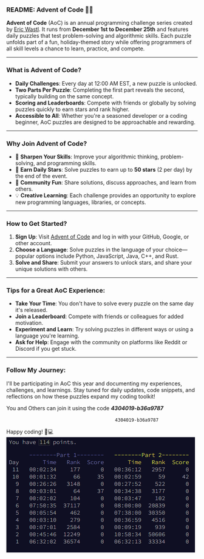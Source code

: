 ### README: Advent of Code 🎄✨

**Advent of Code** (AoC) is an annual programming challenge series created by [Eric Wastl](https://adventofcode.com). It runs from **December 1st to December 25th** and features daily puzzles that test problem-solving and algorithmic skills. Each puzzle unfolds part of a fun, holiday-themed story while offering programmers of all skill levels a chance to learn, practice, and compete.

---

### **What is Advent of Code?**

- **Daily Challenges**: Every day at 12:00 AM EST, a new puzzle is unlocked.
- **Two Parts Per Puzzle**: Completing the first part reveals the second, typically building on the same concept.
- **Scoring and Leaderboards**: Compete with friends or globally by solving puzzles quickly to earn stars and rank higher.
- **Accessible to All**: Whether you're a seasoned developer or a coding beginner, AoC puzzles are designed to be approachable and rewarding.

---

### **Why Join Advent of Code?**

- 🧠 **Sharpen Your Skills**: Improve your algorithmic thinking, problem-solving, and programming skills.
- 🌟 **Earn Daily Stars**: Solve puzzles to earn up to **50 stars** (2 per day) by the end of the event.
- 🤝 **Community Fun**: Share solutions, discuss approaches, and learn from others.
- 💡 **Creative Learning**: Each challenge provides an opportunity to explore new programming languages, libraries, or concepts.

---

### **How to Get Started?**

1. **Sign Up**: Visit [Advent of Code](https://adventofcode.com) and log in with your GitHub, Google, or other account.
2. **Choose a Language**: Solve puzzles in the language of your choice—popular options include Python, JavaScript, Java, C++, and Rust.
3. **Solve and Share**: Submit your answers to unlock stars, and share your unique solutions with others.


---

### **Tips for a Great AoC Experience**:

- **Take Your Time**: You don't have to solve every puzzle on the same day it's released.
- **Join a Leaderboard**: Compete with friends or colleagues for added motivation.
- **Experiment and Learn**: Try solving puzzles in different ways or using a language you're learning.
- **Ask for Help**: Engage with the community on platforms like Reddit or Discord if you get stuck.

---

### **Follow My Journey**:

I'll be participating in AoC this year and documenting my experiences, challenges, and learnings. Stay tuned for daily updates, code snippets, and reflections on how these puzzles expand my coding toolkit!

You and Others can join it using the code ***4304019-b36a9787***
      
                                            4304019-b36a9787
    
Happy coding! 🎄💻
![AoC 2024 Leaderboard](https://github.com/safwaahmad/AdventOfCode/blob/main/AOC-2024/leaderboard-img-2024/doc.png?raw=true)

